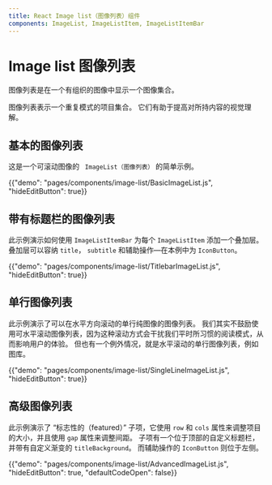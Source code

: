 ```yaml
---
title: React Image list（图像列表）组件
components: ImageList, ImageListItem, ImageListItemBar
---
```


# Image list 图像列表

<p class="description">图像列表是在一个有组织的图像中显示一个图像集合。</p>

图像列表表示一个重复模式的项目集合。 它们有助于提高对所持内容的视觉理解。

## 基本的图像列表

这是一个可滚动图像的 ` ImageList（图像列表）` 的简单示例。

{{"demo": "pages/components/image-list/BasicImageList.js", "hideEditButton": true}}

## 带有标题栏的图像列表

此示例演示如何使用 `ImageListItemBar` 为每个 `ImageListItem` 添加一个叠加层。 叠加层可以容纳 `title`， `subtitle` 和辅助操作—在本例中为 `IconButton`。

{{"demo": "pages/components/image-list/TitlebarImageList.js", "hideEditButton": true}}

## 单行图像列表

此示例演示了可以在水平方向滚动的单行纯图像的图像列表。 我们其实不鼓励使用可水平滚动图像列表，因为这种滚动方式会干扰我们平时所习惯的阅读模式，从而影响用户的体验。 但也有一个例外情况，就是水平滚动的单行图像列表，例如图库。

{{"demo": "pages/components/image-list/SingleLineImageList.js", "hideEditButton": true}}

## 高级图像列表

此示例演示了 “标志性的（featured）” 子项，它使用 `row` 和 `cols` 属性来调整项目的大小，并且使用 `gap`  属性来调整间距。 子项有一个位于顶部的自定义标题栏，并带有自定义渐变的 `titleBackground`。 而辅助操作的 `IconButton` 则位于左侧。

{{"demo": "pages/components/image-list/AdvancedImageList.js", "hideEditButton": true, "defaultCodeOpen": false}}
